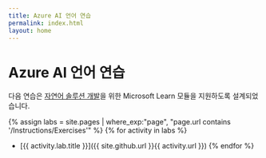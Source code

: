 ```yaml
---
title: Azure AI 언어 연습
permalink: index.html
layout: home
---
```


# Azure AI 언어 연습

다음 연습은 [자연어 솔루션 개발](https://learn.microsoft.com/training/paths/develop-language-solutions-azure-ai/)을 위한 Microsoft Learn 모듈을 지원하도록 설계되었습니다.


{% assign labs = site.pages | where_exp:"page", "page.url contains '/Instructions/Exercises'" %} {% for activity in labs  %}
- [{{ activity.lab.title }}]({{ site.github.url }}{{ activity.url }}) {% endfor %}
